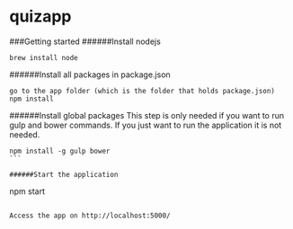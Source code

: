 # quizapp

###Getting started
######Install nodejs
```
brew install node
```

######Install all packages in package.json
```
go to the app folder (which is the folder that holds package.json)
npm install
```

######Install global packages
This step is only needed if you want to run gulp and bower commands. If you just want to run the application it is not needed.
````
npm install -g gulp bower
```

######Start the application
````
npm start
```

Access the app on http://localhost:5000/
